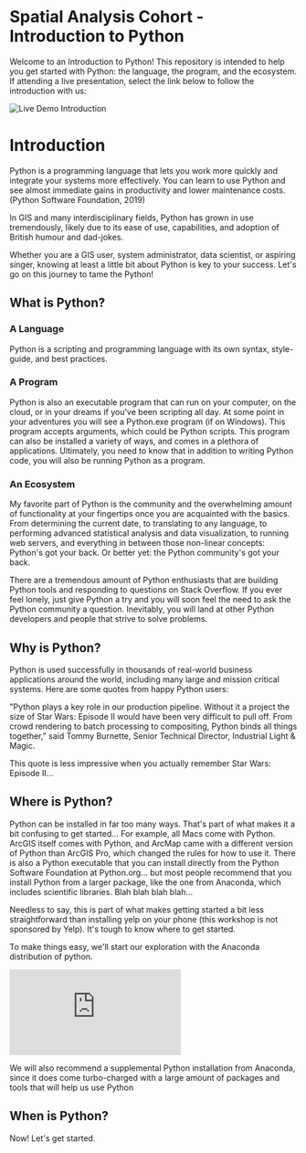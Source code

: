 # Spatial Analysis Cohort - Introduction to Python

Welcome to an Introduction to Python! This repository is intended to help you get started with Python: the language, the program, and the ecosystem. If attending a live presentation, select the link below to follow the introduction with us:

![Live Demo Introduction](https://slides.com/anieto/pythonintro/live) 

# Introduction

Python is a programming language that lets you work more quickly and integrate your systems more effectively. You can learn to use Python and see almost immediate gains in productivity and lower maintenance costs. (Python Software Foundation, 2019)

In GIS and many interdisciplinary fields, Python has grown in use tremendously, likely due to its ease of use, capabilities, and adoption of British humour and dad-jokes. 

Whether you are a GIS user, system administrator, data scientist, or aspiring singer, knowing at least a little bit about Python is key to your success. Let's go on this journey to tame the Python!

## What is Python?

### A Language

Python is a scripting and programming language with its own syntax, style-guide, and best practices. 

### A Program

Python is also an executable program that can run on your computer, on the cloud, or in your dreams if you've been scripting all day. At some point in your adventures you will see a Python.exe program (if on Windows). This program accepts arguments, which could be Python scripts. This program can also be installed a variety of ways, and comes in a plethora of applications. Ultimately, you need to know that in addition to writing Python code, you will also be running Python as a program.

### An Ecosystem

My favorite part of Python is the community and the overwhelming amount of functionality at your fingertips once you are acquainted with the basics. From determining the current date, to translating to any language, to performing advanced statistical analysis and data visualization, to running web servers, and everything in between those non-linear concepts: Python's got your back. Or better yet: the Python community's got your back. 

There are a tremendous amount of Python enthusiasts that are building Python tools and responding to questions on Stack Overflow. If you ever feel lonely, just give Python a try and you will soon feel the need to ask the Python community a question. Inevitably, you will land at other Python developers and people that strive to solve problems. 

## Why is Python?

Python is used successfully in thousands of real-world business applications around the world, including many large and mission critical systems. Here are some quotes from happy Python users:

"Python plays a key role in our production pipeline. Without it a project the size of Star Wars: Episode II would have been very difficult to pull off. From crowd rendering to batch processing to compositing, Python binds all things together," said Tommy Burnette, Senior Technical Director, Industrial Light & Magic.

This quote is less impressive when you actually remember Star Wars: Episode II...

## Where is Python?

Python can be installed in far too many ways. That's part of what makes it a bit confusing to get started... For example, all Macs come with Python. ArcGIS itself comes with Python, and ArcMap came with a different version of Python than ArcGIS Pro, which changed the rules for how to use it. There is also a Python executable that you can install directly from the Python Software Foundation at Python.org... but most people recommend that you install Python from a larger package, like the one from Anaconda, which includes scientific libraries. Blah blah blah blah...

Needless to say, this is part of what makes getting started a bit less straightforward than installing yelp on your phone (this workshop is not sponsored by Yelp). It's tough to know where to get started. 

To make things easy, we'll start our exploration with the Anaconda distribution of python. 

![Python in ArcGIS Pro](https://pro.arcgis.com/en/pro-app/arcpy/get-started/installing-python-for-arcgis-pro.htm)

We will also recommend a supplemental Python installation from Anaconda, since it does come turbo-charged with a large amount of packages and tools that will help us use Python


## When is Python?

Now! Let's get started.